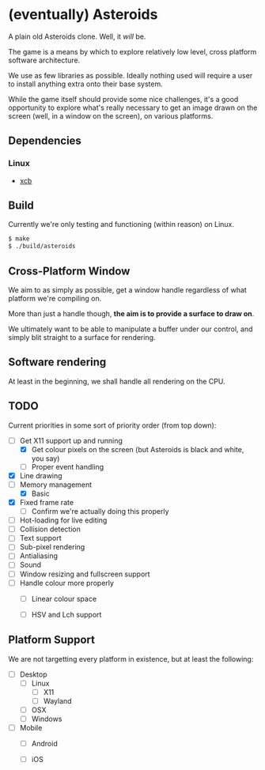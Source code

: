 # (eventually) Asteroids

A plain old Asteroids clone. Well, it _will_ be.

The game is a means by which to explore relatively low level, cross platform
software architecture.

We use as few libraries as possible. Ideally nothing used will require a user
to install anything extra onto their base system.

While the game itself should provide some nice challenges, it's a good
opportunity to explore what's really necessary to get an image drawn on the
screen (well, in a window on the screen), on various platforms.


## Dependencies

### Linux

- [xcb](https://xcb.freedesktop.org/)


## Build

Currently we're only testing and functioning (within reason) on Linux.

```sh
$ make
$ ./build/asteroids
```


## Cross-Platform Window

We aim to as simply as possible, get a window handle regardless of what
platform we're compiling on.

More than just a handle though, **the aim is to provide a surface to draw on**.

We ultimately want to be able to manipulate a buffer under our control, and
simply blit straight to a surface for rendering.


## Software rendering

At least in the beginning, we shall handle all rendering on the CPU.


## TODO

Current priorities in some sort of priority order (from top down):

- [ ] Get X11 support up and running
  - [x] Get colour pixels on the screen (but Asteroids is black and white, you say)
  - [ ] Proper event handling
- [x] Line drawing
- [ ] Memory management
  - [x] Basic
- [x] Fixed frame rate
  - [ ] Confirm we're actually doing this properly
- [ ] Hot-loading for live editing
- [ ] Collision detection
- [ ] Text support
- [ ] Sub-pixel rendering
- [ ] Antialiasing
- [ ] Sound
- [ ] Window resizing and fullscreen support
- [ ] Handle colour more properly
  - [ ] Linear colour space
  - [ ] HSV and Lch support


## Platform Support

We are not targetting every platform in existence, but at least the following:

- [ ] Desktop
    - [ ] Linux
        - [ ] X11
        - [ ] Wayland
    - [ ] OSX
    - [ ] Windows
- [ ] Mobile
    - [ ] Android
    - [ ] iOS



